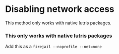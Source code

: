 # Disabling network access

This method only works with native lutris packages.

### This only works with native lutris packages

Add this as a `firejail --noprofile --net=none`
